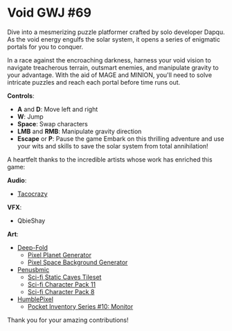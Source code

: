 # Void GWJ #69
Dive into a mesmerizing puzzle platformer crafted by solo developer Dapqu. As the void energy engulfs the solar system, it opens a series of enigmatic portals for you to conquer.

In a race against the encroaching darkness, harness your void vision to navigate treacherous terrain, outsmart enemies, and manipulate gravity to your advantage. With the aid of MAGE and MINION, you'll need to solve intricate puzzles and reach each portal before time runs out.

**Controls**:

  - **A** and **D**: Move left and right
  - **W**: Jump
  - **Space**: Swap characters
  - **LMB** and **RMB**: Manipulate gravity direction
  - **Escape** or **P**: Pause the game
Embark on this thrilling adventure and use your wits and skills to save the solar system from total annihilation!



A heartfelt thanks to the incredible artists whose work has enriched this game:

**Audio**:

  - [Tacocrazy](https://siegertmusic.com/)

**VFX**:

  - QbieShay

**Art**:

  - [Deep-Fold](https://deep-fold.itch.io/)
    - [Pixel Planet Generator](https://deep-fold.itch.io/pixel-planet-generator)
    - [Pixel Space Background Generator](https://deep-fold.itch.io/space-background-generator)
  - [Penusbmic](https://penusbmic.itch.io/)
    - [Sci-fi Static Caves Tileset](https://penusbmic.itch.io/sci-fi-static-caves-tileset)
    - [Sci-fi Character Pack 11](https://penusbmic.itch.io/sci-fi-character-pack-11)
    - [Sci-fi Character Pack 8](https://penusbmic.itch.io/sci-fi-character-pack-8)
  - [HumblePixel](https://humblepixel.itch.io/)
    - [Pocket Inventory Series #10: Monitor](https://humblepixel.itch.io/pocket-inventory-series-10-monitor)

Thank you for your amazing contributions!
